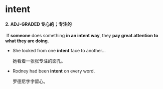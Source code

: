 # intent

#### 2. ADJ-GRADED 专心的；专注的

​	If **someone** does something **in an intent way**, they **pay great attention to** **what they are doing**.

- She looked from one **intent** face to another...

  她看着一张张专注的面孔。

- Rodney had been **intent** on every word.

  罗德尼字字留心。